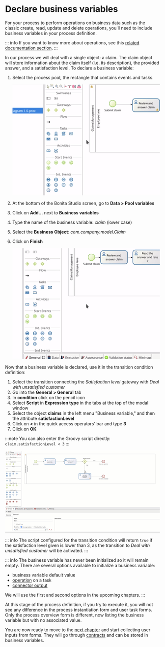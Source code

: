 # Declare business variables 

For your process to perform operations on business data such as the classic create, read, update and delete operations, you'll need to include business variables in your process definition.

::: info
If you want to know more about operations, see this [related documentation section](operations.md).
:::

In our process we will deal with a single object: a claim. The claim object will store information about the claim itself (i.e. its description), the provided answer, and a satisfaction level. To declare a business variable:
1. Select the process pool, the rectangle that contains events and tasks.

   ![Select the pool](images/getting-started-tutorial/declare-business-variable/select-process-pool.gif)<!--{.img-responsive .img-thumbnail}-->

1. At the bottom of the Bonita Studio screen, go to **Data > Pool variables**
1. Click on **Add...** next to **Business variables**
1. Type the name of the business variable: _claim_ (lower case)
1. Select the **Business Object**: _com.company.model.Claim_
1. Click on **Finish**

   ![Declare business variable](images/getting-started-tutorial/declare-business-variable/declare-business-variable.gif)<!--{.img-responsive .img-thumbnail}-->

Now that a business variable is declared, use it in the transition condition definition:
1. Select the transition connecting the _Satisfaction level_ gateway with _Deal with unsatisfied customer_
1. Go into the **General > General** tab
1. In **condition** click on the pencil icon
1. Select **Script** in **Expression type** in the tabs at the top of the modal window
1. Select the object **claims** in the left menu "Business variable," and then the attribute **satisfactionLevel** 
1. Click on **<** in the quick access operators' bar and type **3** 
1. Click on **OK** 

:::note
You can also enter the Groovy script directly: `claim.satisfactionLevel < 3`
:::

   ![Define transition condition using business variable value](images/getting-started-tutorial/declare-business-variable/define-condition.gif)<!--{.img-responsive .img-thumbnail}-->

::: info
The script configured for the transition condition will return `true` if the satisfaction level given is lower than 3, as the transition to _Deal with unsatisfied customer_ will be activated.
:::

::: info
The business variable has never been initialized so it will remain empty. There are several options available to initialize a business variable:
- business variable default value
- [operation](operations.md) on a task
- [connector output](initialize-a-variable-from-a-database-without-scripting-or-java-code.md)

We will use the first and second options in the upcoming chapters.
:::

At this stage of the process definition, if you try to execute it, you will not see any difference in the process instantiation form and user task forms. Only the process overview form is different, now listing the business variable but with no associated value.

You are now ready to move to the [next chapter](declare-contracts.md) and start collecting user inputs from forms. They will go through [contracts](declare-contracts.md) and can be stored in business variables.
